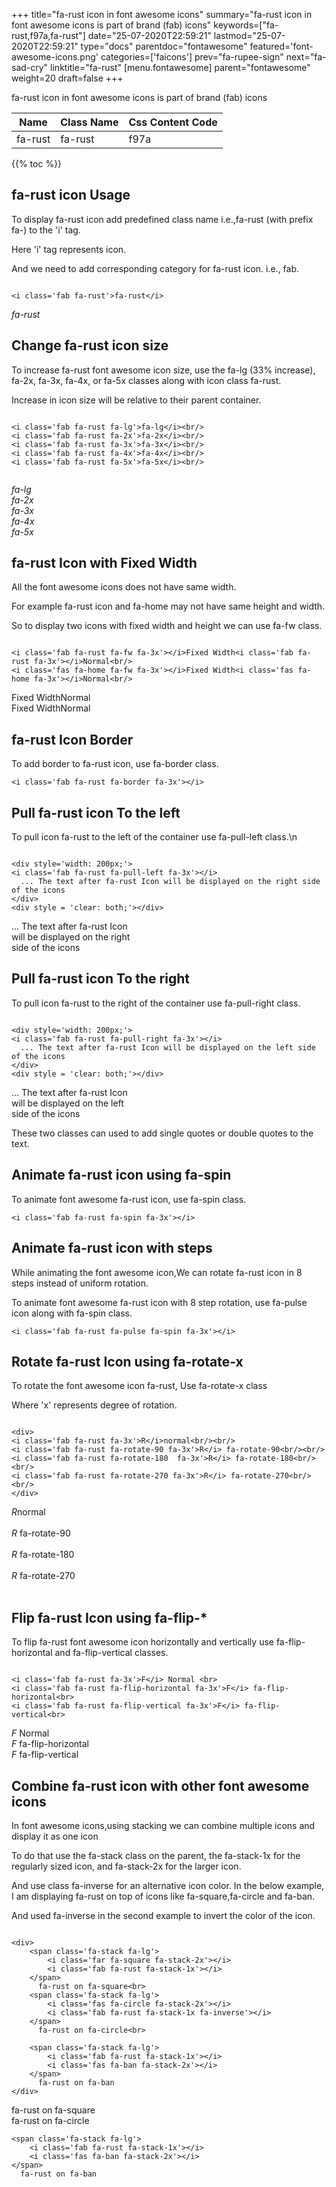 +++
title="fa-rust icon in font awesome icons"
summary="fa-rust icon in font awesome icons is part of brand (fab) icons"
keywords=["fa-rust,f97a,fa-rust"]
date="25-07-2020T22:59:21"
lastmod="25-07-2020T22:59:21"
type="docs"
parentdoc="fontawesome"
featured='font-awesome-icons.png'
categories=['faicons']
prev="fa-rupee-sign"
next="fa-sad-cry"
linktitle="fa-rust"
[menu.fontawesome]
parent="fontawesome"
weight=20
draft=false
+++


fa-rust icon in font awesome icons is part of brand (fab) icons

<div class='table-responsive'><table class='table'><thead><tr><th>Name</th><th>Class Name</th><th>Css Content Code</th></tr></thead><tbody><tr><td>fa-rust</td><td>fa-rust</td><td>f97a</td></tr></tbody></table></div>


{{% toc %}}


## fa-rust icon Usage

To display fa-rust icon add predefined class name i.e.,fa-rust (with prefix fa-) to the 'i' tag.

Here 'i' tag represents icon.

And we need to add corresponding category for fa-rust icon. i.e., fab.


```

<i class='fab fa-rust'>fa-rust</i>
```

<i class='fab fa-rust'>fa-rust</i>




## Change fa-rust icon size
To increase fa-rust font awesome icon size, use the fa-lg (33% increase), fa-2x, fa-3x, fa-4x, or fa-5x classes along with icon class fa-rust.

Increase in icon size will be relative to their parent container. 

```

<i class='fab fa-rust fa-lg'>fa-lg</i><br/>
<i class='fab fa-rust fa-2x'>fa-2x</i><br/>
<i class='fab fa-rust fa-3x'>fa-3x</i><br/>
<i class='fab fa-rust fa-4x'>fa-4x</i><br/>
<i class='fab fa-rust fa-5x'>fa-5x</i><br/>
            
```

<i class='fab fa-rust fa-lg'>fa-lg</i><br/>
<i class='fab fa-rust fa-2x'>fa-2x</i><br/>
<i class='fab fa-rust fa-3x'>fa-3x</i><br/>
<i class='fab fa-rust fa-4x'>fa-4x</i><br/>
<i class='fab fa-rust fa-5x'>fa-5x</i><br/>
            



## fa-rust Icon with Fixed Width 

All the font awesome icons does not have same width.

For example fa-rust icon and fa-home may not have same height and width.

So to display two icons with fixed width and height we can use fa-fw class.


```

<i class='fab fa-rust fa-fw fa-3x'></i>Fixed Width<i class='fab fa-rust fa-3x'></i>Normal<br/>
<i class='fas fa-home fa-fw fa-3x'></i>Fixed Width<i class='fas fa-home fa-3x'></i>Normal<br/>
```

<i class='fab fa-rust fa-fw fa-3x'></i>Fixed Width<i class='fab fa-rust fa-3x'></i>Normal<br/>
<i class='fas fa-home fa-fw fa-3x'></i>Fixed Width<i class='fas fa-home fa-3x'></i>Normal<br/>



## fa-rust Icon Border 

To add border to fa-rust icon, use fa-border class.


```
<i class='fab fa-rust fa-border fa-3x'></i>

```
<i class='fab fa-rust fa-border fa-3x'></i>





## Pull fa-rust icon To the left

To pull icon fa-rust to the left of the container use fa-pull-left class.\n

```

<div style='width: 200px;'>
<i class='fab fa-rust fa-pull-left fa-3x'></i>
  ... The text after fa-rust Icon will be displayed on the right side of the icons
</div>
<div style = 'clear: both;'></div>
```

<div style='width: 200px;'>
<i class='fab fa-rust fa-pull-left fa-3x'></i>
  ... The text after fa-rust Icon will be displayed on the right side of the icons
</div>
<div style = 'clear: both;'></div>




## Pull fa-rust icon To the right
To pull icon fa-rust to the right of the container use fa-pull-right class.

```

<div style='width: 200px;'>
<i class='fab fa-rust fa-pull-right fa-3x'></i>
  ... The text after fa-rust Icon will be displayed on the left side of the icons
</div>
<div style = 'clear: both;'></div>
```

<div style='width: 200px;'>
<i class='fab fa-rust fa-pull-right fa-3x'></i>
  ... The text after fa-rust Icon will be displayed on the left side of the icons
</div>
<div style = 'clear: both;'></div>

These two classes can used to add single quotes or double quotes to the text.


## Animate fa-rust icon using fa-spin
To animate font awesome fa-rust icon, use fa-spin class.

```
<i class='fab fa-rust fa-spin fa-3x'></i>
```
<i class='fab fa-rust fa-spin fa-3x'></i>




## Animate fa-rust icon with steps
While animating the font awesome icon,We can rotate fa-rust icon in 8 steps instead of uniform rotation.

To animate font awesome fa-rust icon with 8 step rotation, use fa-pulse icon along with fa-spin class.


```
<i class='fab fa-rust fa-pulse fa-spin fa-3x'></i>

```
<i class='fab fa-rust fa-pulse fa-spin fa-3x'></i>





## Rotate fa-rust Icon using fa-rotate-x
To rotate the font awesome icon fa-rust, Use fa-rotate-x class

Where 'x' represents degree of rotation.


```

<div>
<i class='fab fa-rust fa-3x'>R</i>normal<br/><br/>
<i class='fab fa-rust fa-rotate-90 fa-3x'>R</i> fa-rotate-90<br/><br/> 
<i class='fab fa-rust fa-rotate-180  fa-3x'>R</i> fa-rotate-180<br/><br/> 
<i class='fab fa-rust fa-rotate-270 fa-3x'>R</i> fa-rotate-270<br/><br/>
</div>
```

<div>
<i class='fab fa-rust fa-3x'>R</i>normal<br/><br/>
<i class='fab fa-rust fa-rotate-90 fa-3x'>R</i> fa-rotate-90<br/><br/> 
<i class='fab fa-rust fa-rotate-180  fa-3x'>R</i> fa-rotate-180<br/><br/> 
<i class='fab fa-rust fa-rotate-270 fa-3x'>R</i> fa-rotate-270<br/><br/>
</div>




## Flip fa-rust Icon using fa-flip-*
To flip fa-rust font awesome icon horizontally and vertically use fa-flip-horizontal and fa-flip-vertical classes. 

```

<i class='fab fa-rust fa-3x'>F</i> Normal <br>
<i class='fab fa-rust fa-flip-horizontal fa-3x'>F</i> fa-flip-horizontal<br>
<i class='fab fa-rust fa-flip-vertical fa-3x'>F</i> fa-flip-vertical<br>
```

<i class='fab fa-rust fa-3x'>F</i> Normal <br>
<i class='fab fa-rust fa-flip-horizontal fa-3x'>F</i> fa-flip-horizontal<br>
<i class='fab fa-rust fa-flip-vertical fa-3x'>F</i> fa-flip-vertical<br>




## Combine fa-rust icon with other font awesome icons
In font awesome icons,using stacking we can combine multiple icons and display it as one icon 

To do that use the fa-stack class on the parent, the fa-stack-1x for the regularly sized icon, and fa-stack-2x for the larger icon.

And use class fa-inverse for an alternative icon color. 
In the below example, I am displaying fa-rust on top of icons like fa-square,fa-circle and fa-ban.

And used fa-inverse in the second example to invert the color of the icon.

```

<div>
    <span class='fa-stack fa-lg'>
        <i class='far fa-square fa-stack-2x'></i>
        <i class='fab fa-rust fa-stack-1x'></i>
    </span>
      fa-rust on fa-square<br>
    <span class='fa-stack fa-lg'>
        <i class='fas fa-circle fa-stack-2x'></i>
        <i class='fab fa-rust fa-stack-1x fa-inverse'></i>
    </span>
      fa-rust on fa-circle<br>

    <span class='fa-stack fa-lg'>
        <i class='fab fa-rust fa-stack-1x'></i>
        <i class='fas fa-ban fa-stack-2x'></i>
    </span>
      fa-rust on fa-ban
</div>
```

<div>
    <span class='fa-stack fa-lg'>
        <i class='far fa-square fa-stack-2x'></i>
        <i class='fab fa-rust fa-stack-1x'></i>
    </span>
      fa-rust on fa-square<br>
    <span class='fa-stack fa-lg'>
        <i class='fas fa-circle fa-stack-2x'></i>
        <i class='fab fa-rust fa-stack-1x fa-inverse'></i>
    </span>
      fa-rust on fa-circle<br>

    <span class='fa-stack fa-lg'>
        <i class='fab fa-rust fa-stack-1x'></i>
        <i class='fas fa-ban fa-stack-2x'></i>
    </span>
      fa-rust on fa-ban
</div>






